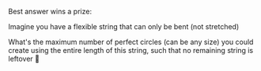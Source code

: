 Best answer wins a prize:

Imagine you have a flexible string that can only be bent (not stretched)

What's the maximum number of perfect circles (can be any size) you could create using the entire length of this string, such that no remaining string is leftover 🤔
